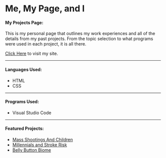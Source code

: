 # Me, My Page, and I
<h4><b>My Projects Page:</b></h4>
<p>This is my personal page that outlines my work experiences and all of the details from my past projects. From the topic selection to what programs were used in each project, it is all there.</p>

<a href="https://dmcneill0711.github.io/Me_My_Page_and_I/">Click Here</a> to visit my site.
<br>
<hr>
<h4>Languages Used:</h4>
<ul>
  <li>HTML</li>
  <li>CSS</li>
</ul>
<hr>
<h4>Programs Used:</h4>
<ul>
  <li>Visual Studio Code</li>
</ul>
<hr>
<h4>Featured Projects:</h4>
<ul>
  <li><a href="https://github.com/dmcneill0711/Mass-Shootings-and-Children">Mass Shootings And Children</a></li>
  <li><a href="https://github.com/dmcneill0711/What-s_Stroking_Your_Brain">Millennials and Stroke Risk</a></li>
  <li><a href="https://github.com/dmcneill0711/Digging-Into-The-Belly-Button-Biome">Belly Button Biome</a></li>
</ul>
